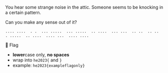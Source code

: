 You hear some strange noise in the attic. Someone seems to be knocking in a certain pattern.

Can you make any sense out of it?

`.... ....  . .  ... .....  ... .....  .. ....  ... ...  .. ..  .. ..  . .....  .. ....  .... ...  .... ....`

🚩 Flag
- **lower**case only, **no spaces**
- wrap into `he2023{` and `}`
- example: `he2023{exampleflagonly}`

